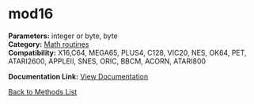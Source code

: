 # mod16

**Parameters:** integer or byte, byte  
**Category:** [Math routines](../categories/math_routines.md)  
**Compatibility:** X16,C64, MEGA65, PLUS4, C128, VIC20, NES, OK64, PET, ATARI2600, APPLEII, SNES, ORIC, BBCM, ACORN, ATARI800  

**Documentation Link:** [View Documentation](https://github.com/leuat/TRSE/raw/master/resources/text/help/m/mod16.rtf)

[Back to Methods List](../../SUMMARY.md)
